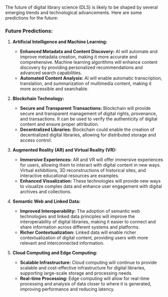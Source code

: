 The future of digital library science (DLS) is likely to be shaped by several emerging trends and technological advancements. Here are some predictions for the future:

### Future Predictions:

1. **Artificial Intelligence and Machine Learning:**
    
    - **Enhanced Metadata and Content Discovery:** AI will automate and improve metadata creation, making it more accurate and comprehensive. Machine learning algorithms will enhance content discovery by providing personalized recommendations and advanced search capabilities.
    - **Automated Content Analysis:** AI will enable automatic transcription, translation, and summarization of multimedia content, making it more accessible and searchable.
2. **Blockchain Technology:**
    
    - **Secure and Transparent Transactions:** Blockchain will provide secure and transparent management of digital rights, provenance, and transactions. It can be used to verify the authenticity of digital content and ensure proper attribution.
    - **Decentralized Libraries:** Blockchain could enable the creation of decentralized digital libraries, allowing for distributed storage and access control.
3. **Augmented Reality (AR) and Virtual Reality (VR):**
    
    - **Immersive Experiences:** AR and VR will offer immersive experiences for users, allowing them to interact with digital content in new ways. Virtual exhibitions, 3D reconstructions of historical sites, and interactive educational resources are examples.
    - **Enhanced Visualization:** These technologies will provide new ways to visualize complex data and enhance user engagement with digital archives and collections.
4. **Semantic Web and Linked Data:**
    
    - **Improved Interoperability:** The adoption of semantic web technologies and linked data principles will improve the interoperability of digital libraries, making it easier to connect and share information across different systems and platforms.
    - **Richer Contextualization:** Linked data will enable richer contextualization of digital content, providing users with more relevant and interconnected information.
5. **Cloud Computing and Edge Computing:**
    
    - **Scalable Infrastructure:** Cloud computing will continue to provide scalable and cost-effective infrastructure for digital libraries, supporting large-scale storage and processing needs.
    - **Real-time Processing:** Edge computing will allow for real-time processing and analysis of data closer to where it is generated, improving performance and reducing latency.